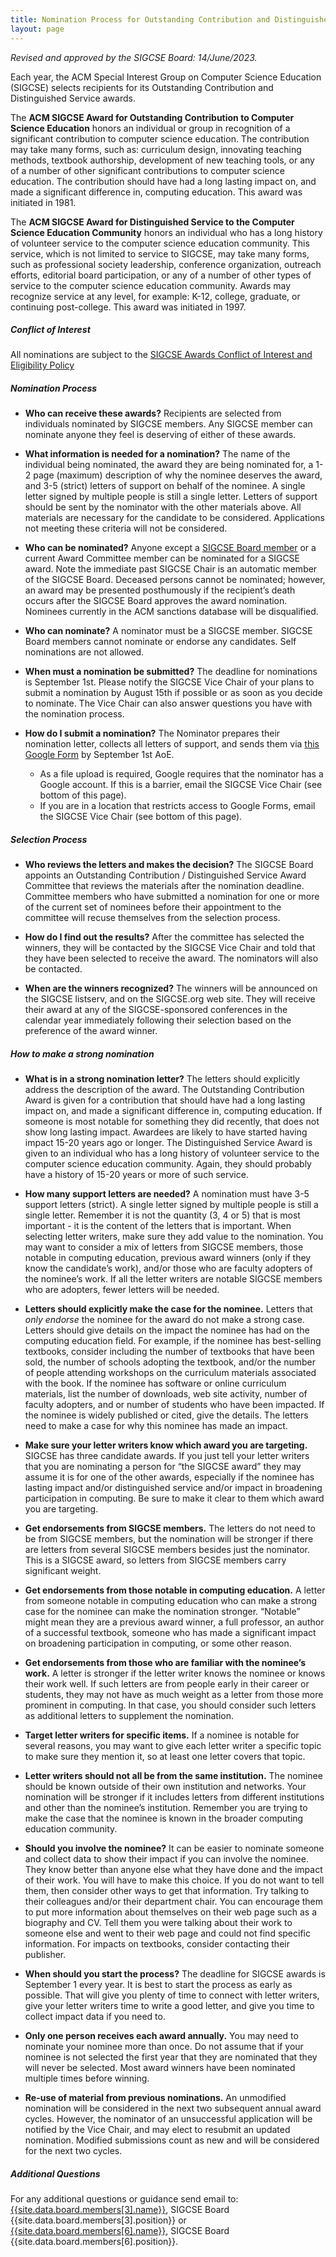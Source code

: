 ```yaml
---
title: Nomination Process for Outstanding Contribution and Distinguished Service Awards
layout: page
---
```

*Revised and approved by the SIGCSE Board: 14/June/2023.*

Each year, the ACM Special Interest Group on Computer Science Education (SIGCSE) selects recipients for its Outstanding Contribution and Distinguished Service awards.

The **ACM SIGCSE Award for Outstanding Contribution to Computer Science Education** honors an individual or group in recognition of a significant contribution to computer science education. The contribution may take many forms, such as: curriculum design, innovating teaching methods, textbook authorship, development of new teaching tools, or any of a number of other significant contributions to computer science education. The contribution should have had a long lasting impact on, and made a significant difference in, computing education. This award was initiated in 1981.

The **ACM SIGCSE Award for Distinguished Service to the Computer Science Education Community** honors an individual who has a long history of volunteer service to the computer science education community. This service, which is not limited to service to SIGCSE, may take many forms, such as professional society leadership, conference organization, outreach efforts, editorial board participation, or any of a number of other types of service to the computer science education community. Awards may recognize service at any level, for example: K-12, college, graduate, or continuing post-college. This award was initiated in 1997.

##### Conflict of Interest 
All nominations are subject to the [SIGCSE Awards Conflict of Interest and Eligibility Policy]({{"/policies/awards/index.html"|absolute_url}})

##### Nomination Process
* **Who can receive these awards?**  Recipients are selected from individuals nominated by SIGCSE members. Any SIGCSE member can nominate anyone they feel is deserving of either of these awards.


* **What information is needed for a nomination?** The name of the individual being nominated, the award they are being nominated for, a 1-2 page (maximum) description of why the nominee deserves the award, and 3-5 (strict) letters of support on behalf of the nominee. A single letter signed by multiple people is still a single letter. Letters of support should be sent by the nominator with the other materials above. All materials are necessary for the candidate to be considered. Applications not meeting these criteria will not be considered.

* **Who can be nominated?** Anyone except a [SIGCSE Board member]({{"/about/board.html"|absolute_url}}) or a current Award Committee member can be nominated for a SIGCSE award. Note the immediate past SIGCSE Chair is an automatic member of the SIGCSE Board. Deceased persons cannot be nominated; however, an award may be presented posthumously if the recipient’s death occurs after the SIGCSE Board approves the award nomination. Nominees currently in the ACM sanctions database will be disqualified.


* **Who can nominate?** A nominator must be a SIGCSE member. SIGCSE Board members cannot nominate or endorse any candidates. Self nominations are not allowed.


* **When must a nomination be submitted?**  The deadline for nominations is September 1st. Please notify the SIGCSE Vice Chair of your plans to submit a nomination by August 15th if possible or as soon as you decide to nominate. The Vice Chair can also answer questions you have with the nomination process.


* **How do I submit a nomination?**  The Nominator prepares their nomination letter, collects all letters of support, and sends them via [this Google Form](https://docs.google.com/forms/d/e/1FAIpQLSc4rRXMBC83yzIk0CZ5RrCtTbrSn9cXO_cb9BWS8zMEMfopFQ/viewform?usp=sf_link) by September 1st AoE.
    * As a file upload is required, Google requires that the nominator has a Google account. If this is a barrier, email the SIGCSE Vice Chair (see bottom of this page).
    * If you are in a location that restricts access to Google Forms, email the SIGCSE Vice Chair (see bottom of this page).


##### Selection Process

* **Who reviews the letters and makes the decision?** The SIGCSE Board appoints an Outstanding Contribution / Distinguished Service Award Committee that reviews the materials after the nomination deadline. Committee members who have submitted a nomination for one or more of the current set of nominees before their appointment to the committee will recuse themselves from the selection process.

* **How do I find out the results?** After the committee has selected the winners, they will be contacted by the SIGCSE Vice Chair and told that they have been selected to receive the award. The nominators will also be contacted.

* **When are the winners recognized?** The winners will be announced on the SIGCSE listserv, and on the SIGCSE.org web site. They will receive their award at any of the SIGCSE-sponsored conferences in the calendar year immediately following their selection based on the preference of the award winner.


##### How to make a strong nomination

* **What is in a strong nomination letter?**  The letters should explicitly address the description of the award. The Outstanding Contribution Award is given for a contribution that should have had a long lasting impact on, and made a significant difference in, computing education. If someone is most notable for something they did recently, that does not show long lasting impact. Awardees are likely to have started having impact 15-20 years ago or longer. The Distinguished Service Award is given to an individual who has a long history of volunteer service to the computer science education community. Again, they should probably have a history of 15-20 years or more of such service.

* **How many support letters are needed?** A nomination must have 3-5 support letters (strict). A single letter signed by multiple people is still a single letter. Remember it is not the quantity (3, 4 or 5) that is most important - it is the content of the letters that is important. When selecting letter writers, make sure they add value to the nomination. You may want to consider a mix of letters from SIGCSE members, those notable in computing education, previous award winners (only if they know the candidate’s work), and/or those who are faculty adopters of the nominee’s work. If all the letter writers are notable SIGCSE members who are adopters, fewer letters will be needed.

* **Letters should explicitly make the case for the nominee.** Letters that *only endorse* the nominee for the award do not make a strong case. Letters should give details on the impact the nominee has had on the computing education field. For example, if the nominee has best-selling textbooks, consider including the number of textbooks that have been sold, the number of schools adopting the textbook, and/or the number of people attending workshops on the curriculum materials associated with the book. If the nominee has software or online curriculum materials, list the number of downloads, web site activity, number of faculty adopters, and or number of students who have been impacted. If the nominee is widely published or cited, give the details. The letters need to make a case for why this nominee has made an impact.

* **Make sure your letter writers know which award you are targeting.** SIGCSE has three candidate awards. If you just tell your letter writers that you are nominating a person for “the SIGCSE award” they may assume it is for one of the other awards, especially if the nominee has lasting impact and/or distinguished service and/or impact in broadening participation in computing. Be sure to make it clear to them which award you are targeting.

* **Get endorsements from SIGCSE members.** The letters do not need to be from SIGCSE members, but the nomination will be stronger if there are letters from several SIGCSE members besides just the nominator. This is a SIGCSE award, so letters from SIGCSE members carry significant weight.

* **Get endorsements from those notable in computing education.** A letter from someone notable in computing education who can make a strong case for the nominee can make the nomination stronger. “Notable” might mean they are a previous award winner, a full professor, an author of a successful textbook, someone who has made a significant impact on broadening participation in computing, or some other reason.

* **Get endorsements from those who are familiar with the nominee’s work.** A letter is stronger if the letter writer knows the nominee or knows their work well. If such letters are from people early in their career or students, they may not have as much weight as a letter from those more prominent in computing. In that case, you should consider such letters as additional letters to supplement the nomination.

* **Target letter writers for specific items.** If a nominee is notable for several reasons, you may want to give each letter writer a specific topic to make sure they mention it, so at least one letter covers that topic.

* **Letter writers should not all be from the same institution.** The nominee should be known outside of their own institution and networks. Your nomination will be stronger if it includes letters from different institutions and other than the nominee’s institution. Remember you are trying to make the case that the nominee is known in the broader computing education community.


* **Should you involve the nominee?** It can be easier to nominate someone and collect data to show their impact if you can involve the nominee. They know better than anyone else what they have done and the impact of their work. You will have to make this choice. If you do not want to tell them, then consider other ways to get that information. Try talking to their colleagues and/or their department chair. You can encourage them to put more information about themselves on their web page such as a biography and CV. Tell them you were talking about their work to someone else and went to their web page and could not find specific information. For impacts on textbooks, consider contacting their publisher.

* **When should you start the process?** The deadline for SIGCSE awards is September 1 every year. It is best to start the process as early as possible. That will give you plenty of time to connect with letter writers, give your letter writers time to write a good letter, and give you time to collect impact data if you need to.

* **Only one person receives each award annually.**  You may need to nominate your nominee more than once. Do not assume that if your nominee is not selected the first year that they are nominated that they will never be selected. Most award winners have been nominated multiple times before winning.

* **Re-use of material from previous nominations.** An unmodified nomination will be considered in the next two subsequent annual award cycles. However, the nominator of an unsuccessful application will be notified by the Vice Chair, and may elect to resubmit an updated nomination. Modified submissions count as new and will be considered for the next two cycles.

##### Additional Questions
For any additional questions or guidance send email to:
[{{site.data.board.members[3].name}}](mailto:{{site.data.board.members[3].email}}), SIGCSE Board {{site.data.board.members[3].position}} or
[{{site.data.board.members[6].name}}](mailto:{{site.data.board.members[6].email}}), SIGCSE Board {{site.data.board.members[6].position}}.
